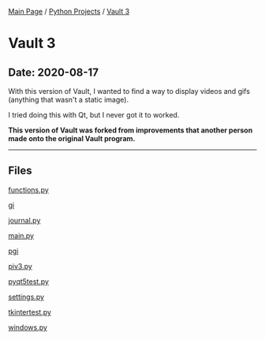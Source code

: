 [Main Page](/) / [Python Projects](/python) / [Vault 3](/python/2020-08-17_Vault_3)

# Vault 3

## Date: 2020-08-17

With this version of Vault, I wanted to find a way to display videos and gifs (anything that wasn't a static image).

I tried doing this with Qt, but I never got it to worked.

**This version of Vault was forked from improvements that another person made onto the original Vault program.**

-----

## Files

[functions.py](functions.py)

[gi](gi)

[journal.py](journal.py)

[main.py](main.py)

[pgi](pgi)

[piv3.py](piv3.py)

[pyqt5test.py](pyqt5test.py)

[settings.py](settings.py)

[tkintertest.py](tkintertest.py)

[windows.py](windows.py)